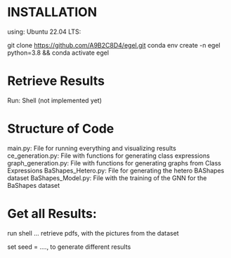 # INSTALLATION
using: Ubuntu 22.04 LTS:

git clone https://github.com/A9B2C8D4/egel.git
conda env create -n egel python=3.8 && conda activate egel

# Retrieve Results

Run: Shell (not implemented yet)



# Structure of Code
main.py: File for running everything and visualizing results
ce_generation.py: File with functions for generating class expressions
graph_generation.py: File with functions for generating graphs from Class Expressions
BaShapes_Hetero.py: File for generating the hetero BAShapes dataset
BaShapes_Model.py: File with the training of the GNN for the BaShapes dataset


# Get all Results:
run shell ...
retrieve pdfs, with the pictures from the dataset

set seed = ...., to generate different results
